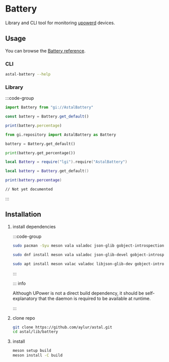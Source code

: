 # Battery

Library and CLI tool for monitoring [upowerd](https://upower.freedesktop.org/)
devices.

## Usage

You can browse the
[Battery reference](https://aylur.github.io/libastal/battery).

### CLI

```sh
astal-battery --help
```

### Library

:::code-group

```js [<i class="devicon-javascript-plain"></i> JavaScript]
import Battery from "gi://AstalBattery"

const battery = Battery.get_default()

print(battery.percentage)
```

```py [<i class="devicon-python-plain"></i> Python]
from gi.repository import AstalBattery as Battery

battery = Battery.get_default()

print(battery.get_percentage())
```

```lua [<i class="devicon-lua-plain"></i> Lua]
local Battery = require("lgi").require("AstalBattery")

local battery = Battery.get_default()

print(battery.percentage)
```

```vala [<i class="devicon-vala-plain"></i> Vala]
// Not yet documented
```

:::

## Installation

1. install dependencies

   :::code-group

   ```sh [<i class="devicon-archlinux-plain"></i> Arch]
   sudo pacman -Syu meson vala valadoc json-glib gobject-introspection
   ```

   ```sh [<i class="devicon-fedora-plain"></i> Fedora]
   sudo dnf install meson vala valadoc json-glib-devel gobject-introspection-devel
   ```

   ```sh [<i class="devicon-ubuntu-plain"></i> Ubuntu]
   sudo apt install meson valac valadoc libjson-glib-dev gobject-introspection
   ```

   :::

   ::: info

   Although UPower is not a direct build dependency, it should be
   self-explanatory that the daemon is required to be available at runtime.

   :::

2. clone repo

   ```sh
   git clone https://github.com/aylur/astal.git
   cd astal/lib/battery
   ```

3. install

   ```sh
   meson setup build
   meson install -C build
   ```
